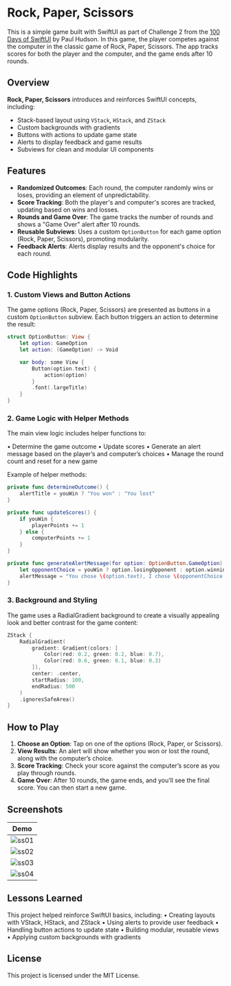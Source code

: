 # Rock, Paper, Scissors

This is a simple game built with SwiftUI as part of Challenge 2 from the [100 Days of SwiftUI](https://www.hackingwithswift.com/100/swiftui) by Paul Hudson. In this game, the player competes against the computer in the classic game of Rock, Paper, Scissors. The app tracks scores for both the player and the computer, and the game ends after 10 rounds.

## Overview

**Rock, Paper, Scissors** introduces and reinforces SwiftUI concepts, including:

- Stack-based layout using `VStack`, `HStack`, and `ZStack`
- Custom backgrounds with gradients
- Buttons with actions to update game state
- Alerts to display feedback and game results
- Subviews for clean and modular UI components

## Features

- **Randomized Outcomes**: Each round, the computer randomly wins or loses, providing an element of unpredictability.
- **Score Tracking**: Both the player's and computer's scores are tracked, updating based on wins and losses.
- **Rounds and Game Over**: The game tracks the number of rounds and shows a "Game Over" alert after 10 rounds.
- **Reusable Subviews**: Uses a custom `OptionButton` for each game option (Rock, Paper, Scissors), promoting modularity.
- **Feedback Alerts**: Alerts display results and the opponent's choice for each round.

## Code Highlights

### 1. Custom Views and Button Actions

The game options (Rock, Paper, Scissors) are presented as buttons in a custom `OptionButton` subview. Each button triggers an action to determine the result:

```swift
struct OptionButton: View {
    let option: GameOption
    let action: (GameOption) -> Void

    var body: some View {
        Button(option.text) {
            action(option)
        }
        .font(.largeTitle)
    }
}
```

### 2. Game Logic with Helper Methods

The main view logic includes helper functions to:

  • Determine the game outcome
  • Update scores
  • Generate an alert message based on the player’s and computer’s choices
  • Manage the round count and reset for a new game

Example of helper methods:

```swift
private func determineOutcome() {
    alertTitle = youWin ? "You won" : "You lost"
}

private func updateScores() {
    if youWin {
        playerPoints += 1
    } else {
        computerPoints += 1
    }
}

private func generateAlertMessage(for option: OptionButton.GameOption) {
    let opponentChoice = youWin ? option.losingOpponent : option.winningOpponent
    alertMessage = "You chose \(option.text), I chose \(opponentChoice.text)"
}
```

### 3. Background and Styling

The game uses a RadialGradient background to create a visually appealing look and better contrast for the game content:

```swift
ZStack {
    RadialGradient(
        gradient: Gradient(colors: [
            Color(red: 0.2, green: 0.2, blue: 0.7),
            Color(red: 0.6, green: 0.1, blue: 0.3)
        ]),
        center: .center,
        startRadius: 100,
        endRadius: 500
    )
    .ignoresSafeArea()
}
```

## How to Play

  1. **Choose an Option**: Tap on one of the options (Rock, Paper, or Scissors).
  2. **View Results**: An alert will show whether you won or lost the round, along with the computer’s choice.
  3. **Score Tracking**: Check your score against the computer’s score as you play through rounds.
  4. **Game Over**: After 10 rounds, the game ends, and you’ll see the final score. You can then start a new game.

## Screenshots

| Demo                           |
| ------------------------------ |
| ![ss01](screenshots/ss01.jpeg) |
| ![ss02](screenshots/ss02.jpeg) |
| ![ss03](screenshots/ss03.jpeg) |
| ![ss04](screenshots/ss04.jpeg) |

## Lessons Learned

This project helped reinforce SwiftUI basics, including:
  • Creating layouts with VStack, HStack, and ZStack
  • Using alerts to provide user feedback
  • Handling button actions to update state
  • Building modular, reusable views
  • Applying custom backgrounds with gradients

## License

This project is licensed under the MIT License.
